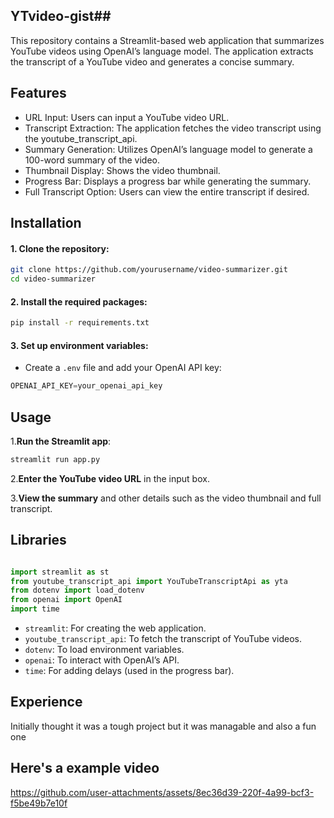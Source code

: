 ## YTvideo-gist##

This repository contains a Streamlit-based web application that summarizes YouTube videos using OpenAI’s language model. The application extracts the transcript of a YouTube video and generates a concise summary.

## Features ##

- URL Input: Users can input a YouTube video URL.
- Transcript Extraction: The application fetches the video transcript using the youtube_transcript_api.
- Summary Generation: Utilizes OpenAI’s language model to generate a 100-word summary of the video.
- Thumbnail Display: Shows the video thumbnail.
- Progress Bar: Displays a progress bar while generating the summary.
- Full Transcript Option: Users can view the entire transcript if desired.

## Installation ##

#### 1. Clone the repository: ####
```bash
git clone https://github.com/yourusername/video-summarizer.git
cd video-summarizer
```

#### 2. Install the required packages: ####
```bash
pip install -r requirements.txt

```

#### 3. Set up environment variables: ####

* Create a `.env` file and add your OpenAI API key:
```Python
OPENAI_API_KEY=your_openai_api_key

```

## Usage ##
1.**Run the Streamlit app**:
```Python
streamlit run app.py

```

2.**Enter the YouTube video URL** in the input box.

3.**View the summary** and other details such as the video thumbnail and full transcript.

## Libraries ##
```Python

import streamlit as st
from youtube_transcript_api import YouTubeTranscriptApi as yta
from dotenv import load_dotenv
from openai import OpenAI
import time
```

- `streamlit`: For creating the web application.
- `youtube_transcript_api`: To fetch the transcript of YouTube videos.
- `dotenv`: To load environment variables.
- `openai`: To interact with OpenAI’s API.
- `time`: For adding delays (used in the progress bar).

## Experience ##

Initially thought it was a tough project but it was managable and also a fun one

## Here's a example video ##


https://github.com/user-attachments/assets/8ec36d39-220f-4a99-bcf3-f5be49b7e10f
